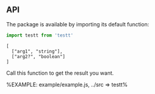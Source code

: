 
## API

The package is available by importing its default function:

```js
import testt from 'testt'
```

```### testt
[
  ["arg1", "string"],
  ["arg2?", "boolean"]
]
```

Call this function to get the result you want.

%EXAMPLE: example/example.js, ../src => testt%
